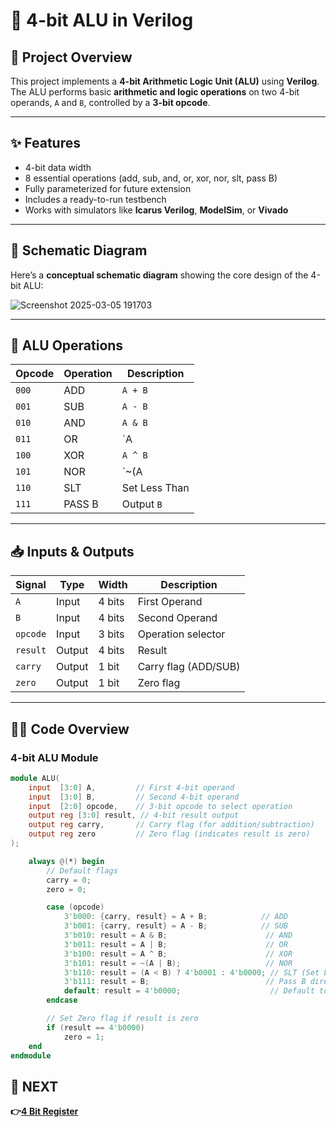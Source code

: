 # 🔢 4-bit ALU in Verilog

## 📜 Project Overview
This project implements a **4-bit Arithmetic Logic Unit (ALU)** using **Verilog**.  
The ALU performs basic **arithmetic and logic operations** on two 4-bit operands, `A` and `B`, controlled by a **3-bit opcode**.

---

## ✨ Features
- 4-bit data width
- 8 essential operations (add, sub, and, or, xor, nor, slt, pass B)
- Fully parameterized for future extension
- Includes a ready-to-run testbench
- Works with simulators like **Icarus Verilog**, **ModelSim**, or **Vivado**

---

## 📐 Schematic Diagram

Here’s a **conceptual schematic diagram** showing the core design of the 4-bit ALU:

![Screenshot 2025-03-05 191703](https://github.com/user-attachments/assets/adaacc26-c5e2-4e4b-a190-16b209d70604)



---

## 🔨 ALU Operations

| Opcode | Operation | Description |
|--|--|--|
| `000` | ADD | `A + B` |
| `001` | SUB | `A - B` |
| `010` | AND | `A & B` |
| `011` | OR | `A | B` |
| `100` | XOR | `A ^ B` |
| `101` | NOR | `~(A | B)` |
| `110` | SLT | Set Less Than |
| `111` | PASS B | Output `B` |

---

## 📥 Inputs & Outputs

| Signal | Type | Width | Description |
|--|--|--|--|
| `A` | Input | 4 bits | First Operand |
| `B` | Input | 4 bits | Second Operand |
| `opcode` | Input | 3 bits | Operation selector |
| `result` | Output | 4 bits | Result |
| `carry` | Output | 1 bit | Carry flag (ADD/SUB) |
| `zero` | Output | 1 bit | Zero flag |

---
## 🧑‍💻 Code Overview

### **4-bit ALU Module**

```verilog
module ALU(
    input  [3:0] A,         // First 4-bit operand
    input  [3:0] B,         // Second 4-bit operand
    input  [2:0] opcode,    // 3-bit opcode to select operation
    output reg [3:0] result, // 4-bit result output
    output reg carry,       // Carry flag (for addition/subtraction)
    output reg zero         // Zero flag (indicates result is zero)
);

    always @(*) begin
        // Default flags
        carry = 0;
        zero = 0;

        case (opcode)
            3'b000: {carry, result} = A + B;            // ADD
            3'b001: {carry, result} = A - B;            // SUB
            3'b010: result = A & B;                      // AND
            3'b011: result = A | B;                      // OR
            3'b100: result = A ^ B;                      // XOR
            3'b101: result = ~(A | B);                   // NOR
            3'b110: result = (A < B) ? 4'b0001 : 4'b0000; // SLT (Set Less Than)
            3'b111: result = B;                          // Pass B directly
            default: result = 4'b0000;                    // Default to 0
        endcase

        // Set Zero flag if result is zero
        if (result == 4'b0000)
            zero = 1;
    end
endmodule

````
## 🔹 NEXT  
**👉[4 Bit Register](../4-Bit_register)**
